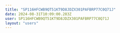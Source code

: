 ```yaml
---
title: "SP116HFCWB9QT51KT9D8JDZX301PAFBRP77C0Q71J"
date: 2024-08-31T10:09:00.283Z
user: SP116HFCWB9QT51KT9D8JDZX301PAFBRP77C0Q71J
layout: "users"
---
```

    